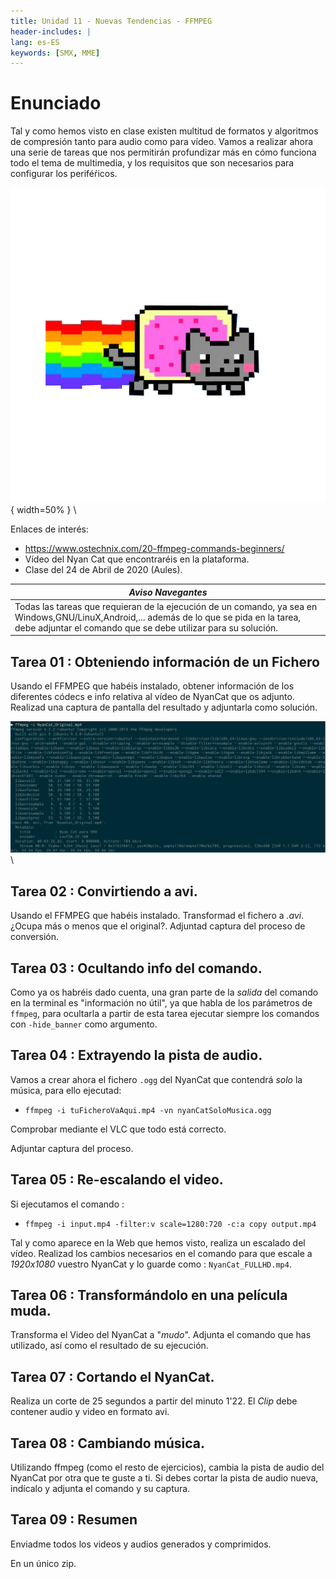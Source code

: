 ```yaml
---
title: Unidad 11 - Nuevas Tendencias - FFMPEG
header-includes: |
lang: es-ES
keywords: [SMX, MME]
---
```


# Enunciado

Tal y como hemos visto en clase existen multitud de formatos y algoritmos de compresión tanto para audio como para vídeo. Vamos a realizar ahora una serie de tareas que nos permitirán profundizar más en cómo funciona todo el tema de multimedia, y los requisitos que son necesarios para configurar los periféŕicos.

![Nyan Cat](imgs/nyanCat.png){ width=50% }
\

Enlaces de interés:

* https://www.ostechnix.com/20-ffmpeg-commands-beginners/
* Vídeo del Nyan Cat que encontraréis en la plataforma.
* Clase del 24 de Abril de 2020 (Aules).

|*Aviso Navegantes*|
|------------------|
| Todas las tareas que requieran de la ejecución de un comando, ya sea en Windows,GNU/LinuX,Android,... además de lo que se pida en la tarea, debe adjuntar el comando que se debe utilizar para su solución.|

## Tarea 01 : Obteniendo información de  un Fichero

Usando el FFMPEG que habéis instalado, obtener información de los diferentes códecs e info relativa al vídeo de NyanCat que os adjunto.
Realizad una captura de pantalla del resultado y adjuntarla como solución.

![Ejemplo Ffmpeg](imgs/ffmpeg_info.png)
\

## Tarea 02 : Convirtiendo a avi.

Usando el FFMPEG que habéis instalado. Transformad el fichero a *.avi*. ¿Ocupa más o menos que el original?. Adjuntad captura del proceso de conversión. 

## Tarea 03 : Ocultando info del comando.

Como ya os habréis dado cuenta, una gran parte de la *salida* del comando en la terminal es "información no útil", ya que habla de los parámetros de `ffmpeg`, para ocultarla a partir de esta tarea ejecutar siempre los comandos con `-hide_banner` como argumento.

## Tarea 04 : Extrayendo la pista de audio.

Vamos a crear ahora el fichero `.ogg` del NyanCat que contendrá *solo* la música, para ello ejecutad:

* `ffmpeg -i tuFicheroVaAqui.mp4 -vn nyanCatSoloMusica.ogg`

Comprobar mediante el VLC que todo está correcto. 

Adjuntar captura del proceso.

## Tarea 05 : Re-escalando el video.

Si ejecutamos el comando : 

* `ffmpeg -i input.mp4 -filter:v scale=1280:720 -c:a copy output.mp4`

Tal y como aparece en la Web que hemos visto, realiza un escalado del vídeo. Realizad los cambios necesarios en el comando para que escale a *1920x1080* vuestro NyanCat y lo guarde como : `NyanCat_FULLHD.mp4`.

## Tarea 06 : Transformándolo en una película muda.

Transforma el Video del NyanCat a "*mudo*". Adjunta el comando que has utilizado, así como el resultado de su ejecución.

## Tarea 07 : Cortando el NyanCat.

Realiza un corte de 25 segundos a partir del minuto 1'22. El *Clip* debe contener audio y video en formato avi.

## Tarea 08 : Cambiando música.

Utilizando ffmpeg (como el resto de ejercicios), cambia la pista de audio del NyanCat por otra que te guste a ti. Si debes cortar la pista de audio nueva, indícalo y adjunta el comando y su captura.

## Tarea 09 : Resumen

Enviadme todos los videos y audios generados y comprimidos.

En un único zip. 

